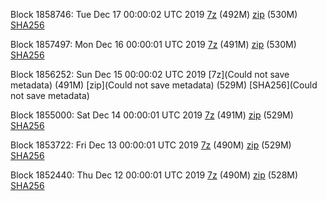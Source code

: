 Block 1858746: Tue Dec 17 00:00:02 UTC 2019 [7z]() (492M) [zip]() (530M) [SHA256]()

Block 1857497: Mon Dec 16 00:00:01 UTC 2019 [7z]() (491M) [zip]() (530M) [SHA256]()

Block 1856252: Sun Dec 15 00:00:02 UTC 2019 [7z](Could not save metadata) (491M) [zip](Could not save metadata) (529M) [SHA256](Could not save metadata)

Block 1855000: Sat Dec 14 00:00:01 UTC 2019 [7z]() (491M) [zip]() (529M) [SHA256]()

Block 1853722: Fri Dec 13 00:00:01 UTC 2019 [7z]() (490M) [zip]() (529M) [SHA256]()

Block 1852440: Thu Dec 12 00:00:01 UTC 2019 [7z](https://transfer.sh/Tu2n0/bootstrap.dat.20191212.7z) (490M) [zip](https://transfer.sh/IOpKH/bootstrap.dat.20191212.zip) (528M) [SHA256](https://transfer.sh/jFVny/sha256.txt)
